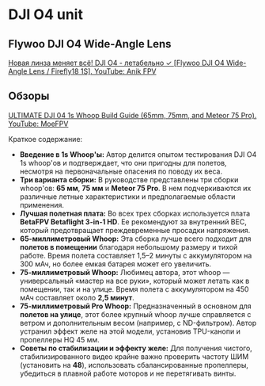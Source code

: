 # DJI O4 unit

## Flywoo DJI O4 Wide-Angle Lens
[Новая линза меняет всё! DJI O4 - летабельно ✓ [Flywoo DJI O4 Wide-Angle Lens / Firefly18 1S]. YouTube: Anik FPV]()

## Обзоры
[ULTIMATE DJI 04 1s Whoop Build Guide (65mm, 75mm, and Meteor 75 Pro). YouTube: MoeFPV](https://www.youtube.com/watch?v=y0nmZ0B53to)

Краткое содержание:

* **Введение в 1s Whoop'ы:** Автор делится опытом тестирования DJI O4 1s whoop'ов и подтверждает, что они пригодны для полетов, несмотря на первоначальные опасения по поводу их веса.
* **Три варианта сборки:** В руководстве представлены три сборки whoop'ов: **65 мм**, **75 мм** и **Meteor 75 Pro**. В нем подчеркиваются их различные летные характеристики и предполагаемые области применения.
* **Лучшая полетная плата:** Во всех трех сборках используется плата **BetaFPV Betaflight 3-in-1 HD**. Ее рекомендуют за внутренний BEC, который предотвращает преждевременные просадки напряжения.
* **65-миллиметровый Whoop:** Эта сборка лучше всего подходит для **полетов в помещении** благодаря небольшому размеру и тихой работе. Время полета составляет 1,5–2 минуты с аккумулятором на 300 мАч, но более емкая батарея может его увеличить.
* **75-миллиметровый Whoop:** Любимец автора, этот whoop — универсальный «мастер на все руки», который может летать как в помещении, так и на улице. Время полета с аккумулятором на 450 мАч составляет около **2,5 минут**.
* **75-миллиметровый Pro Whoop:** Предназначенный в основном для **полетов на улице**, этот более крупный whoop лучше справляется с ветром и дополнительным весом (например, с ND-фильтром). Автор устранил эффект желе на этой модели, установив TPU-канопи и пропеллеры HQ 45 мм.
* **Советы по стабилизации и эффекту желе:** Для получения чистого, стабилизированного видео крайне важно проверить частоту ШИМ (установить на **48**), использовать сбалансированные пропеллеры, убедиться в плавной работе моторов и не перетягивать винты.
